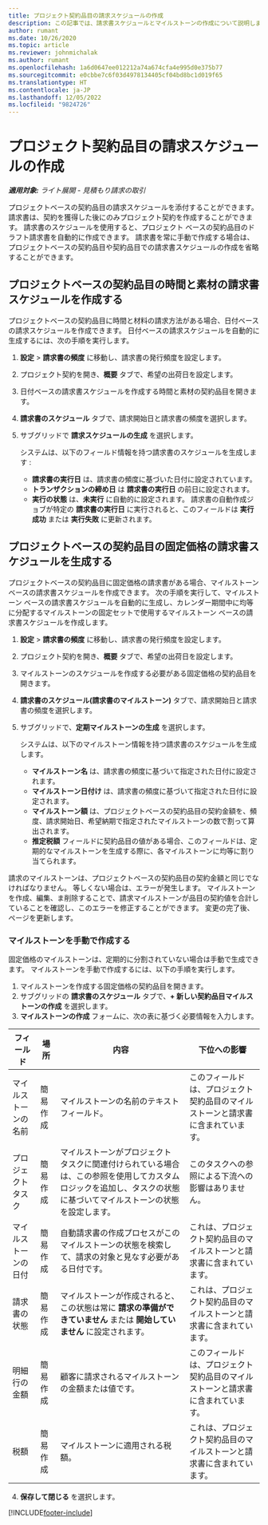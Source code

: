 ```yaml
---
title: プロジェクト契約品目の請求スケジュールの作成
description: この記事では、請求書スケジュールとマイルストーンの作成について説明します。
author: rumant
ms.date: 10/26/2020
ms.topic: article
ms.reviewer: johnmichalak
ms.author: rumant
ms.openlocfilehash: 1a6d0647ee012212a74a674cfa4e995d0e375b77
ms.sourcegitcommit: e0cbbe7c6f03d4978134405cf04bd8bc1d019f65
ms.translationtype: HT
ms.contentlocale: ja-JP
ms.lasthandoff: 12/05/2022
ms.locfileid: "9824726"
---
```

# <a name="create-invoice-schedules-on-a-project-contract-line"></a>プロジェクト契約品目の請求スケジュールの作成

_**適用対象:** ライト展開 - 見積もり請求の取引_

プロジェクトベースの契約品目の請求スケジュールを添付することができます。 請求書は、契約を獲得した後にのみプロジェクト契約を作成することができます。 請求書のスケジュールを使用すると、プロジェクト ベースの契約品目のドラフト請求書を自動的に作成できます。 請求書を常に手動で作成する場合は、プロジェクトベースの契約品目や契約品目での請求書スケジュールの作成を省略することができます。

## <a name="create-a-time-and-material-invoice-schedule-for-a-project-based-contract-line"></a>プロジェクトベースの契約品目の時間と素材の請求書スケジュールを作成する

プロジェクトベースの契約品目に時間と材料の請求方法がある場合、日付ベースの請求スケジュールを作成できます。 日付ベースの請求スケジュールを自動的に生成するには、次の手順を実行します。

1. **設定** > **請求書の頻度** に移動し、請求書の発行頻度を設定します。
2. プロジェクト契約を開き、**概要** タブで、希望の出荷日を設定します。
3. 日付ベースの請求書スケジュールを作成する時間と素材の契約品目を開きます。 
4. **請求書のスケジュール** タブで、請求開始日と請求書の頻度を選択します。 
5. サブグリッドで **請求スケジュールの生成** を選択します。

    システムは、以下のフィールド情報を持つ請求書のスケジュールを生成します :

    - **請求書の実行日** は、請求書の頻度に基づいた日付に設定されています。
    - **トランザクションの締め日** は **請求書の実行日** の前日に設定されます。
    - **実行の状態** は、**未実行** に自動的に設定されます。 請求書の自動作成ジョブが特定の **請求書の実行日** に実行されると、このフィールドは **実行成功** または **実行失敗** に更新されます。

## <a name="create-a-fixed-price-invoice-schedule-for-a-project-based-contract-line"></a>プロジェクトベースの契約品目の固定価格の請求書スケジュールを生成する

プロジェクトベースの契約品目に固定価格の請求書がある場合、マイルストーン ベースの請求書スケジュールを作成できます。 次の手順を実行して、マイルストーン ベースの請求書スケジュールを自動的に生成し、カレンダー期間中に均等に分配するマイルストーンの固定セットで使用するマイルストーン ベースの請求書スケジュールを作成します。

1. **設定** > **請求書の頻度** に移動し、請求書の発行頻度を設定します。
2. プロジェクト契約を開き、**概要** タブで、希望の出荷日を設定します。
3. マイルストーンのスケジュールを作成する必要がある固定価格の契約品目を開きます。 
4. **請求書のスケジュール(請求書のマイルストーン)** タブで、請求開始日と請求書の頻度を選択します。 
5. サブグリッドで、**定期マイルストーンの生成** を選択します。

    システムは、以下のマイルストーン情報を持つ請求書のスケジュールを生成します。

    - **マイルストーン名** は、請求書の頻度に基づいて指定された日付に設定されます。
    - **マイルストーン日付け** は、請求書の頻度に基づいて指定された日付に設定されます。
    - **マイルストーン額** は、プロジェクトベースの契約品目の契約金額を、頻度、請求開始日、希望納期で指定されたマイルストーンの数で割って算出されます。
    - **推定税額** フィールドに契約品目の値がある場合、このフィールドは、定期的なマイルストーンを生成する際に、各マイルストーンに均等に割り当てられます。

請求のマイルストーンは、プロジェクトベースの契約品目の契約金額と同じでなければなりません。 等しくない場合は、エラーが発生します。 マイルストーンを作成、編集、ま削除することで、請求マイルストーンが品目の契約値を合計していることを確認し、このエラーを修正することができます。 変更の完了後、ページを更新します。

### <a name="manually-create-milestones"></a>マイルストーンを手動で作成する

固定価格のマイルストーンは、定期的に分割されていない場合は手動で生成できます。 マイルストーンを手動で作成するには、以下の手順を実行します。

1. マイルストーンを作成する固定価格の契約品目を開きます。 
2. サブグリッドの **請求書のスケジュール** タブで、**+ 新しい契約品目マイルストーンの作成** を選択します。
3. **マイルストーンの作成** フォームに、次の表に基づく必要情報を入力します。 

| フィールド | 場所 | 内容 | 下位への影響 |
| --- | --- | --- | --- |
| マイルストーンの名前 | 簡易作成 | マイルストーンの名前のテキスト フィールド。 | このフィールドは、プロジェクト契約品目のマイルストーンと請求書に含まれています。 |
| プロジェクト タスク | 簡易作成 | マイルストーンがプロジェクト タスクに関連付けられている場合は、この参照を使用してカスタム ロジックを追加し、タスクの状態に基づいてマイルストーンの状態を設定します。 | このタスクへの参照による下流への影響はありません。 |
| マイルストーンの日付 | 簡易作成 | 自動請求書の作成プロセスがこのマイルストーンの状態を検索して、請求の対象と見なす必要がある日付です。 | これは、プロジェクト契約品目のマイルストーンと請求書に含まれています。 |
| 請求書の状態 | 簡易作成 | マイルストーンが作成されると、この状態は常に **請求の準備ができていません** または **開始していません** に設定されます。 | これは、プロジェクト契約品目のマイルストーンと請求書に含まれています。 |
| 明細行の金額 | 簡易作成 | 顧客に請求されるマイルストーンの金額または値です。 | このフィールドは、プロジェクト契約品目のマイルストーンと請求書に含まれています。 |
| 税額 | 簡易作成 | マイルストーンに適用される税額。 | これは、プロジェクト契約品目のマイルストーンと請求書に含まれています。 |

4. **保存して閉じる** を選択します。


[!INCLUDE[footer-include](../../includes/footer-banner.md)]
